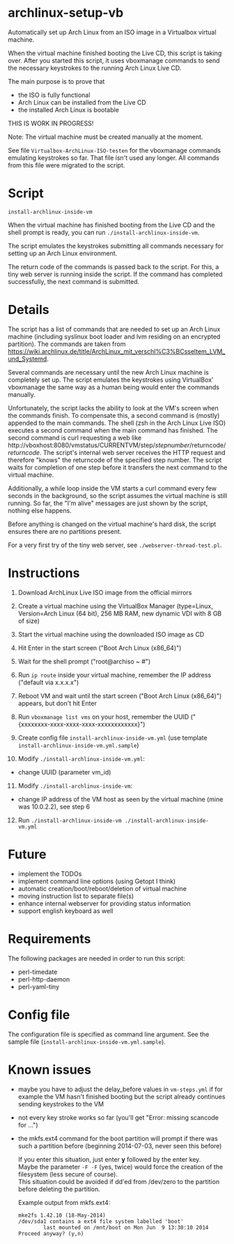 archlinux-setup-vb
==================

Automatically set up Arch Linux from an ISO image in a Virtualbox virtual machine.

When the virtual machine finished booting the Live CD, this script is taking over. After you started this script, it uses vboxmanage commands to send the necessary keystrokes to the running Arch Linux Live CD.

The main purpose is to prove that
- the ISO is fully functional
- Arch Linux can be installed from the Live CD
- the installed Arch Linux is bootable

THIS IS WORK IN PROGRESS!

Note: The virtual machine must be created manually at the moment.

See file `Virtualbox-ArchLinux-ISO-testen` for the vboxmanage commands emulating keystrokes so far. That file isn't used any longer. All commands from this file were migrated to the script.


Script
======

`install-archlinux-inside-vm`

When the virtual machine has finished booting from the Live CD and the shell prompt is ready,
you can run `./install-archlinux-inside-vm`.

The script emulates the keystrokes submitting all commands necessary for setting up an Arch Linux environment.

The return code of the commands is passed back to the script. For this, a tiny web server is running inside the script.
If the command has completed successfully, the next command is submitted.


Details
=======

The script has a list of commands that are needed to set up an Arch Linux machine (including syslinux boot loader and lvm residing on an encrypted partition). The commands are taken from https://wiki.archlinux.de/title/ArchLinux_mit_verschl%C3%BCsseltem_LVM_und_Systemd.

Several commands are necessary until the new Arch Linux machine is completely set up. The script emulates the keystrokes using VirtualBox' vboxmanage the same way as a human being would enter the commands manually.

Unfortunately, the script lacks the ability to look at the VM's screen when the commands finish. To compensate this, a second command is (mostly) appended to the main commands. The shell (zsh in the Arch Linux Live ISO) executes a second command when the main command has finished. The second command is curl requesting a web like http://vboxhost:8080/vmstatus/CURRENTVM/step/*stepnumber*/returncode/*returncode*. The script's internal web server receives the HTTP request and therefore "knows" the returncode of the specified step number.
The script waits for completion of one step before it transfers the next command to the virtual machine.

Additionally, a while loop inside the VM starts a curl command every few seconds in the background, so the script assumes the virtual machine is still running. So far, the "I'm alive" messages are just shown by the script, nothing else happens.

Before anything is changed on the virtual machine's hard disk, the script ensures there are no partitions present.

For a very first try of the tiny web server, see `./webserver-thread-test.pl`.


Instructions
============

1. Download ArchLinux Live ISO image from the official mirrors

2. Create a virtual machine using the VirtualBox Manager (type=Linux, Version=Arch Linux (64 bit), 256 MB RAM, new dynamic VDI with 8 GB of size)

3. Start the virtual machine using the downloaded ISO image as CD

4. Hit Enter in the start screen ("Boot Arch Linux (x86_64)")

5. Wait for the shell prompt ("root@archiso ~ #")

6. Run `ip route` inside your virtual machine, remember the IP address ("default via x.x.x.x")

7. Reboot VM and wait until the start screen ("Boot Arch Linux (x86_64)") appears, but don't hit Enter

8. Run `vboxmanage list vms` on your host, remember the UUID ("{xxxxxxxx-xxxx-xxxx-xxxx-xxxxxxxxxxxx}")

9. Create config file `install-archlinux-inside-vm.yml` (use template `install-archlinux-inside-vm.yml.sample`)

10. Modify `./install-archlinux-inside-vm.yml`:
   - change UUID (parameter vm_id)

11. Modify `./install-archlinux-inside-vm`:
   - change IP address of the VM host as seen by the virtual machine (mine was 10.0.2.2), see step 6

12. Run `./install-archlinux-inside-vm ./install-archlinux-inside-vm.yml`


Future
======

- implement the TODOs
- implement command line options (using Getopt I think)
- automatic creation/boot/reboot/deletion of virtual machine
- moving instruction list to separate file(s)
- enhance internal webserver for providing status information
- support english keyboard as well


Requirements
============

The following packages are needed in order to run this script:

- perl-timedate
- perl-http-daemon
- perl-yaml-tiny


Config file
===========

The configuration file is specified as command line argument. See the sample file (`install-archlinux-inside-vm.yml.sample`).


Known issues
============

- maybe you have to adjust the delay_before values in `vm-steps.yml` if for example the VM hasn't finished booting but the script already continues sending keystrokes to the VM
- not every key stroke works so far (you'll get "Error: missing scancode for ...")
- the mkfs.ext4 command for the boot partition will prompt if there was such a partition before (beginning 2014-07-03, never seen this before)

  If you enter this situation, just enter **y** followed by the enter key.  
  Maybe the parameter `-F -F` (yes, twice) would force the creation of the filesystem (less secure of course).  
  This situation could be avoided if dd'ed from /dev/zero to the partition before deleting the partition.

  Example output from mkfs.ext4:  
  ```
  mke2fs 1.42.10 (18-May-2014)
  /dev/sda1 contains a ext4 file system labelled 'boot'
          last mounted on /mnt/boot on Mon Jun  9 13:30:10 2014
  Proceed anyway? (y,n)
  ```

